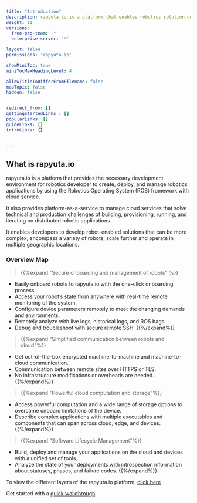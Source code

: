 ```yaml
---
title: "Introduction"
description: rapyuta.io is a platform that enables robotics solution development by providing the necessary software infrastructure and facilitating the interaction between multiple stakeholders who contribute to the solution development.
weight: 11
versions:
  free-pro-team: '*'
  enterprise-server: '*'

layout: false
permissions: 'rapyuta.io'

showMiniToc: true
miniTocMaxHeadingLevel: 4

allowTitleToDifferFromFilename: false
mapTopic: false
hidden: false


redirect_from: []
gettingStartedLinks : []
popularLinks: []
guideLinks: []
introLinks: {}


---
```


## What is rapyuta.io

rapyuta.io is a platform that provides the necessary development environment for robotics developer to create, deploy, and manage robotics applications by using the Robotics Operating System (ROS) framework with cloud service.

It also provides platform-as-a-service to manage cloud services that solve technical and production challenges of building, provisioning, running, and iterating on distributed robotic applications.

It enables developers to develop robot-enabled solutions that can be more complex, encompass a variety of robots, scale further and operate in multiple geographic locations.


### Overview Map

> {{%expand "Secure onboarding and management of robots" %}}

  * Easily onboard robots to rapyuta.io with the one-click onboarding process.
  * Access your robot’s state from anywhere with real-time remote monitoring of the system.
  * Configure device parameters remotely to meet the changing demands and environments.
  * Remotely analyze with live logs, historical logs, and ROS bags.
  * Debug and troubleshoot with secure remote SSH.
{{%/expand%}}

> {{%expand "Simplified communication between robots and cloud"%}}

  *  Get out-of-the-box encrypted machine-to-machine and machine-to-cloud communication.
  * Communication between remote sites over HTTPS or TLS.
  * No infrastructure modifications or overheads are needed.
{{%/expand%}}

> {{%expand "Powerful cloud computation and storage"%}}

  * Access powerful computation and a wide range of storage options to overcome onboard limitations of the device.
  * Describe complex applications with multiple executables and components that can span across cloud, edge, and devices.
{{%/expand%}}


> {{%expand "Software Lifecycle Management"%}}

  * Build, deploy and manage your applications on the cloud and devices with a unified set of tools.
  * Analyze the state of your deployments with introspection information about statuses, phases, and failure codes.
{{%/expand%}}

To view the different layers of the rapyuta.io platform, [click here](/images/chapters/understand-rio/rapyuta-layers.jpg?class=shadow,border&width=60pc)


Get started with a [quick walkthrough](/2_getting-started/23_turtlesim_on_cloud). 

